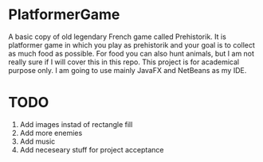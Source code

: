 # PlatformerGame
A basic copy of old legendary French game called Prehistorik. It is platformer game in which you play as prehistorik and your goal is to collect as much food as possible. For food you can also hunt animals, but I am not really sure if I will cover this in this repo.
This project is for academical purpose only. I am going to use mainly JavaFX and NetBeans as my IDE.

# TODO
1. Add images instad of rectangle fill
2. Add more enemies
3. Add music
4. Add neceseary stuff for project acceptance

